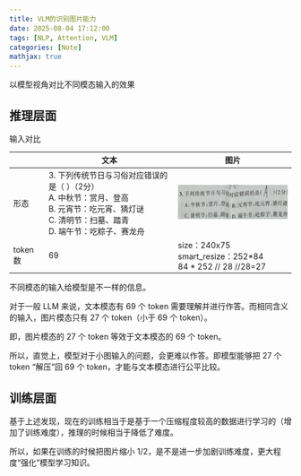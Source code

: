 ```yaml
---
title: VLM的识别图片能力
date: 2025-08-04 17:12:00
tags: [NLP, Attention, VLM]
categories: [Note]
mathjax: true
---
```


以模型视角对比不同模态输入的效果

<!-- more -->

## 推理层面

输入对比

|          | 文本                                                         | 图片                                                         |
| -------- | ------------------------------------------------------------ | ------------------------------------------------------------ |
| 形态     | 3. 下列传统节日与习俗对应错误的是（ ）（2分）<br/>A. 中秋节：赏月、登高 <br/>B. 元宵节：吃元宵、猜灯谜<br/>C. 清明节：扫墓、踏青<br/>D. 端午节：吃粽子、赛龙舟 | ![](https://raw.githubusercontent.com/wnma3mz/blog_posts/master/imgs/VLM/029038fc4c286a111609944bf60f2e14_200_433_305_75_240.jpg) |
| token 数 | 69                                                           | size：240x75 <br> smart_resize：252*84 <br>84 * 252 // 28 //28=27 |


不同模态的输入给模型是不一样的信息。

对于一般 LLM 来说，文本模态有 69 个 token 需要理解并进行作答。而相同含义的输入，图片模态只有 27 个 token（小于 69 个 token）。

即，图片模态的 27 个 token 等效于文本模态的 69 个 token。

所以，直觉上，模型对于小图输入的问题，会更难以作答。即模型能够把 27 个 token “解压”回 69 个 token，才能与文本模态进行公平比较。

## 训练层面

基于上述发现，现在的训练相当于是基于一个压缩程度较高的数据进行学习的（增加了训练难度），推理的时候相当于降低了难度。

所以，如果在训练的时候把图片缩小 1/2，是不是进一步加剧训练难度，更大程度“强化”模型学习知识。

